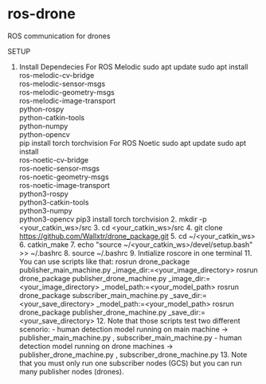 # ros-drone
ROS communication for drones

SETUP
1. Install Dependecies
   For ROS Melodic
     sudo apt update
     sudo apt install \
        ros-melodic-cv-bridge \
        ros-melodic-sensor-msgs \
        ros-melodic-geometry-msgs \
        ros-melodic-image-transport \
        python-rospy \
        python-catkin-tools \
        python-numpy \
        python-opencv \
     pip install torch torchvision
   For ROS Noetic
     sudo apt update
     sudo apt install \
        ros-noetic-cv-bridge \
        ros-noetic-sensor-msgs \
        ros-noetic-geometry-msgs \
        ros-noetic-image-transport \
        python3-rospy \
        python3-catkin-tools \
        python3-numpy \
        python3-opencv
     pip3 install torch torchvision
   2.  mkdir -p <your_catkin_ws>/src
   3.  cd <your_catkin_ws>/src
   4.  git clone https://github.com/Wallxtr/drone_package.git
   5.  cd ~/<your_catkin_ws>
   6.  catkin_make
   7.  echo "source ~/<your_catkin_ws>/devel/setup.bash" >> ~/.bashrc
   8.  source ~/.bashrc
   9.  Inıtialize roscore in one terminal
   11.  You can use scripts like that:
           rosrun drone_package publisher_main_machine.py  _image_dir:=<your_image_directory> 
           rosrun drone_package publisher_drone_machine.py _image_dir:=<your_image_directory> _model_path:=<your_model_path>
           rosrun drone_package subscriber_main_machine.py _save_dir:=<your_save_directory> _model_path:=<your_model_path>
           rosrun drone_package publisher_drone_machine.py _save_dir:=<your_save_directory>
   12. Note that those scripts test two different scenorio:
       - human detection model running on main machine -> publisher_main_machine.py , subscriber_main_machine.py
       - human detection model running on drone machines -> publisher_drone_machine.py , subscriber_drone_machine.py
   13.  Note that you must only run one subscriber nodes (GCS) but you can run many publisher nodes (drones).
   
